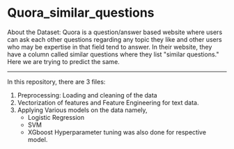 # Quora_similar_questions
About the Dataset: 
Quora is a question/answer based website where users can ask each other questions regarding any topic they like and other users who may be expertise in that field tend to answer. In their website, they have a column called similar questions where they list "similar questions."
Here we are trying to predict the same. 
********************************************************************************************************************
In this repository, there are 3 files:
1. Preprocessing: Loading and cleaning of the data
2. Vectorization of features and Feature Engineering for text data.
3. Applying Various models on the data namely,
      * Logistic Regression
      * SVM 
      * XGboost
  Hyperparameter tuning was also done for respective model.
